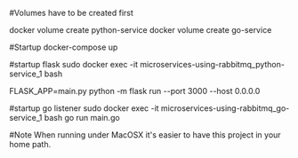 #Volumes have to be created first

docker volume create python-service
docker volume create go-service

#Startup
docker-compose up

#startup flask
sudo docker exec -it microservices-using-rabbitmq_python-service_1 bash

FLASK_APP=main.py python -m flask run --port 3000 --host 0.0.0.0


#startup go listener
sudo docker exec -it microservices-using-rabbitmq_go-service_1 bash
go run main.go

#Note
When running under MacOSX it's easier to have this project in your home path.